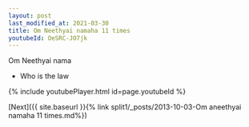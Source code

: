 ```yaml
---
layout: post
last_modified_at: 2021-03-30
title: Om Neethyai namaha 11 times
youtubeId: OeSRC-JO7jk
---
```

 
 
Om Neethyai nama 
 
 -  Who is the law 
 
  
 
  
 
 
 
 
 
 


{% include youtubePlayer.html id=page.youtubeId %}
 
[Next]({{ site.baseurl }}{% link  split1/_posts/2013-10-03-Om aneethyai namaha 11 times.md%})
 
